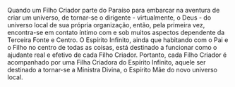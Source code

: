 ﻿Quando um Filho Criador parte do Paraíso para embarcar na aventura de criar um universo, de tornar-se o dirigente - virtualmente, o Deus - do universo local de sua própria organização, então, pela primeira vez, encontra-se em contato íntimo com e sob muitos aspectos dependente da Terceira Fonte e Centro. O Espírito Infinito, ainda que habitando com o Pai e o Filho no centro de todas as coisas, está destinado a funcionar como o ajudante real e efetivo de cada Filho Criador. Portanto, cada Filho Criador é acompanhado por uma Filha Criadora do Espírito Infinito, aquele ser destinado a tornar-se a Ministra Divina, o Espírito Mãe do novo universo local.